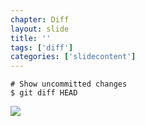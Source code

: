 ```yaml
---
chapter: Diff
layout: slide
title: ''
tags: ['diff']
categories: ['slidecontent']
---
```


	# Show uncommitted changes
	$ git diff HEAD

<img class="diagram" src="assets/diagrams/git-diff-head.png">

<!--
(Working -- Repo)
-->